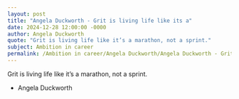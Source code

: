```yaml
---
layout: post
title: "Angela Duckworth - Grit is living life like its a"
date: 2024-12-28 12:00:00 -0000
author: Angela Duckworth
quote: "Grit is living life like it’s a marathon, not a sprint."
subject: Ambition in career
permalink: /Ambition in career/Angela Duckworth/Angela Duckworth - Grit is living life like its a
---
```


Grit is living life like it’s a marathon, not a sprint.

- Angela Duckworth

